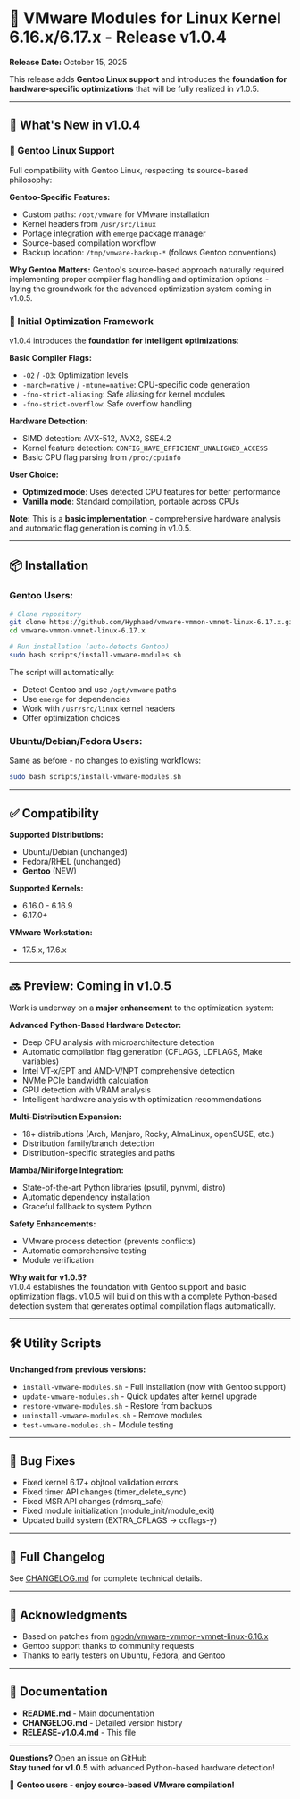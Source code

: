 # 🚀 VMware Modules for Linux Kernel 6.16.x/6.17.x - Release v1.0.4

**Release Date:** October 15, 2025

This release adds **Gentoo Linux support** and introduces the **foundation for hardware-specific optimizations** that will be fully realized in v1.0.5.

---

## 🎯 What's New in v1.0.4

### 🐧 Gentoo Linux Support

Full compatibility with Gentoo Linux, respecting its source-based philosophy:

**Gentoo-Specific Features:**
- Custom paths: `/opt/vmware` for VMware installation
- Kernel headers from `/usr/src/linux`
- Portage integration with `emerge` package manager
- Source-based compilation workflow
- Backup location: `/tmp/vmware-backup-*` (follows Gentoo conventions)

**Why Gentoo Matters:**
Gentoo's source-based approach naturally required implementing proper compiler flag handling and optimization options - laying the groundwork for the advanced optimization system coming in v1.0.5.

### 🔧 Initial Optimization Framework

v1.0.4 introduces the **foundation for intelligent optimizations**:

**Basic Compiler Flags:**
- `-O2` / `-O3`: Optimization levels
- `-march=native` / `-mtune=native`: CPU-specific code generation
- `-fno-strict-aliasing`: Safe aliasing for kernel modules
- `-fno-strict-overflow`: Safe overflow handling

**Hardware Detection:**
- SIMD detection: AVX-512, AVX2, SSE4.2
- Kernel feature detection: `CONFIG_HAVE_EFFICIENT_UNALIGNED_ACCESS`
- Basic CPU flag parsing from `/proc/cpuinfo`

**User Choice:**
- **Optimized mode**: Uses detected CPU features for better performance
- **Vanilla mode**: Standard compilation, portable across CPUs

**Note:** This is a **basic implementation** - comprehensive hardware analysis and automatic flag generation is coming in v1.0.5.

---

## 📦 Installation

### Gentoo Users:

```bash
# Clone repository
git clone https://github.com/Hyphaed/vmware-vmmon-vmnet-linux-6.17.x.git
cd vmware-vmmon-vmnet-linux-6.17.x

# Run installation (auto-detects Gentoo)
sudo bash scripts/install-vmware-modules.sh
```

The script will automatically:
- Detect Gentoo and use `/opt/vmware` paths
- Use `emerge` for dependencies
- Work with `/usr/src/linux` kernel headers
- Offer optimization choices

### Ubuntu/Debian/Fedora Users:

Same as before - no changes to existing workflows:

```bash
sudo bash scripts/install-vmware-modules.sh
```

---

## ✅ Compatibility

**Supported Distributions:**
- Ubuntu/Debian (unchanged)
- Fedora/RHEL (unchanged)
- **Gentoo** (NEW)

**Supported Kernels:**
- 6.16.0 - 6.16.9
- 6.17.0+

**VMware Workstation:**
- 17.5.x, 17.6.x

---

## 🔜 Preview: Coming in v1.0.5

Work is underway on a **major enhancement** to the optimization system:

**Advanced Python-Based Hardware Detector:**
- Deep CPU analysis with microarchitecture detection
- Automatic compilation flag generation (CFLAGS, LDFLAGS, Make variables)
- Intel VT-x/EPT and AMD-V/NPT comprehensive detection
- NVMe PCIe bandwidth calculation
- GPU detection with VRAM analysis
- Intelligent hardware analysis with optimization recommendations

**Multi-Distribution Expansion:**
- 18+ distributions (Arch, Manjaro, Rocky, AlmaLinux, openSUSE, etc.)
- Distribution family/branch detection
- Distribution-specific strategies and paths

**Mamba/Miniforge Integration:**
- State-of-the-art Python libraries (psutil, pynvml, distro)
- Automatic dependency installation
- Graceful fallback to system Python

**Safety Enhancements:**
- VMware process detection (prevents conflicts)
- Automatic comprehensive testing
- Module verification

**Why wait for v1.0.5?**  
v1.0.4 establishes the foundation with Gentoo support and basic optimization flags. v1.0.5 will build on this with a complete Python-based detection system that generates optimal compilation flags automatically.

---

## 🛠️ Utility Scripts

**Unchanged from previous versions:**

- `install-vmware-modules.sh` - Full installation (now with Gentoo support)
- `update-vmware-modules.sh` - Quick updates after kernel upgrade
- `restore-vmware-modules.sh` - Restore from backups
- `uninstall-vmware-modules.sh` - Remove modules
- `test-vmware-modules.sh` - Module testing

---

## 🐛 Bug Fixes

- Fixed kernel 6.17+ objtool validation errors
- Fixed timer API changes (timer_delete_sync)
- Fixed MSR API changes (rdmsrq_safe)
- Fixed module initialization (module_init/module_exit)
- Updated build system (EXTRA_CFLAGS → ccflags-y)

---

## 📝 Full Changelog

See [CHANGELOG.md](CHANGELOG.md) for complete technical details.

---

## 🙏 Acknowledgments

- Based on patches from [ngodn/vmware-vmmon-vmnet-linux-6.16.x](https://github.com/ngodn/vmware-vmmon-vmnet-linux-6.16.x)
- Gentoo support thanks to community requests
- Thanks to early testers on Ubuntu, Fedora, and Gentoo

---

## 📖 Documentation

- **README.md** - Main documentation
- **CHANGELOG.md** - Detailed version history
- **RELEASE-v1.0.4.md** - This file

---

**Questions?** Open an issue on GitHub  
**Stay tuned for v1.0.5** with advanced Python-based hardware detection!

🐧 **Gentoo users - enjoy source-based VMware compilation!**
